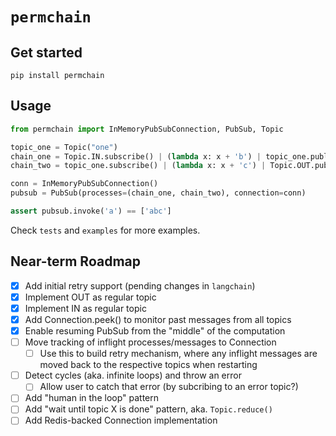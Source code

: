 # `permchain`

## Get started

`pip install permchain`

## Usage

```python
from permchain import InMemoryPubSubConnection, PubSub, Topic

topic_one = Topic("one")
chain_one = Topic.IN.subscribe() | (lambda x: x + 'b') | topic_one.publish()
chain_two = topic_one.subscribe() | (lambda x: x + 'c') | Topic.OUT.publish()

conn = InMemoryPubSubConnection()
pubsub = PubSub(processes=(chain_one, chain_two), connection=conn)

assert pubsub.invoke('a') == ['abc']
```

Check `tests` and `examples` for more examples.

## Near-term Roadmap

- [x] Add initial retry support (pending changes in `langchain`)
- [x] Implement OUT as regular topic
- [x] Implement IN as regular topic
- [x] Add Connection.peek() to monitor past messages from all topics
- [x] Enable resuming PubSub from the "middle" of the computation
- [ ] Move tracking of inflight processes/messages to Connection
  - [ ] Use this to build retry mechanism, where any inflight messages are moved back to the respective topics when restarting
- [ ] Detect cycles (aka. infinite loops) and throw an error
  - [ ] Allow user to catch that error (by subcribing to an error topic?)
- [ ] Add "human in the loop" pattern
- [ ] Add "wait until topic X is done" pattern, aka. `Topic.reduce()`
- [ ] Add Redis-backed Connection implementation
